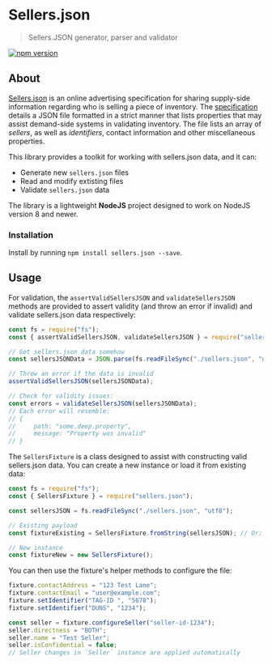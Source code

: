 # Sellers.json
> Sellers.JSON generator, parser and validator

[![npm version](https://badge.fury.io/js/sellers.json.svg)](https://www.npmjs.com/package/sellers.json)

## About

[Sellers.json](https://iabtechlab.com/sellers-json/) is an online advertising specification for sharing supply-side information regarding who is selling a piece of inventory. The [specification](https://iabtechlab.com/wp-content/uploads/2019/04/Sellers.json-Public-Comment-April-11-2019.pdf) details a JSON file formatted in a strict manner that lists properties that may assist demand-side systems in validating inventory. The file lists an array of _sellers_, as well as _identifiers_, contact information and other miscellaneous properties.

This library provides a toolkit for working with sellers.json data, and it can:

 * Generate new `sellers.json` files
 * Read and modify extisting files
 * Validate `sellers.json` data

The library is a lightweight **NodeJS** project designed to work on NodeJS version 8 and newer.

### Installation

Install by running `npm install sellers.json --save`.

## Usage

For validation, the `assertValidSellersJSON` and `validateSellersJSON` methods are provided to assert validity (and throw an error if invalid) and validate sellers.json data respectively:

```javascript
const fs = require("fs");
const { assertValidSellersJSON, validateSellersJSON } = require("sellers.json");

// Get sellers.json data somehow
const sellersJSONData = JSON.parse(fs.readFileSync("./sellers.json", "utf8"));

// Throw an error if the data is invalid
assertValidSellersJSON(sellersJSONData);

// Check for validity issues:
const errors = validateSellersJSON(sellersJSONData);
// Each error will resemble:
// {
//     path: "some.deep.property",
//     message: "Property was invalid"
// }
```

The `SellersFixture` is a class designed to assist with constructing valid sellers.json data. You can create a new instance or load it from existing data:

```javascript
const fs = require("fs");
const { SellersFixture } = require("sellers.json");

const sellersJSON = fs.readFileSync("./sellers.json", "utf8");

// Existing payload
const fixtureExisting = SellersFixture.fromString(sellersJSON); // Or: `SellersFixture.fromJSON(JSON.parse(sellersJSON)`

// New instance
const fixtureNew = new SellersFixture();
```

You can then use the fixture's helper methods to configure the file:

```javascript
fixture.contactAddress = "123 Test Lane";
fixture.contactEmail = "user@example.com";
fixture.setIdentifier("TAG-ID ", "5678");
fixture.setIdentifier("DUNS", "1234");

const seller = fixture.configureSeller("seller-id-1234");
seller.directness = "BOTH";
seller.name = "Test Seller";
seller.isConfidential = false;
// Seller changes in `Seller` instance are applied automatically
```
